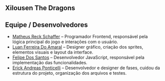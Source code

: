 ## Xilousen The Dragons ## 

## Equipe / Desenvolvedores
 
- [Matheus Reck Schaffer](https://github.com/Matheus-schaffer) – Programador Frontend, responsável pela lógica principal do jogo e interações com o usuário.
- [Luan Ferreira Do Amaral](https://github.com/Luan-Coult) – Designer gráfico, criação dos sprites, elementos visuais e layout da interface.
- [Felipe Dos Santos](https://github.com/Felipe-S-prog) – Desenvolvedor JavaScript, responsável pela implementação das funcionalidades.
- [Erick Andreas Ponticelli](https://github.com/Erick-Andreas-Ponticelli) – Desenvolvedor e designer de fases, cuidou da estrutura do projeto, organização dos arquivos e testes.

